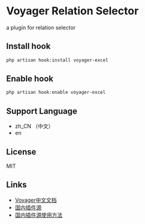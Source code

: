 # Voyager Relation Selector

a plugin for relation selector

## Install hook

```bash
php artisan hook:install voyager-excel
```

## Enable hook

```bash
php artisan hook:enable voyager-excel
```

## Support Language

- zh_CN （中文）
- en 

## License

MIT

## Links

- [Voyager中文文档](http://doc.laravel-voyager.cn/)
- [国内插件源](http://satisfy.xiaoqiezi.top)
- [国内插件源使用方法](http://doc.laravel-voyager.cn/getting-started/installation.html#%E5%AE%89%E8%A3%85%E4%B8%AD%E6%96%87%E8%AF%AD%E8%A8%80%E5%8C%85)